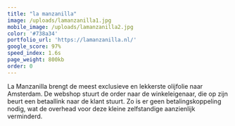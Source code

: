 ```yaml
---
title: "la manzanilla"
image: /uploads/lamanzanilla1.jpg
mobile_image: /uploads/lamanzanilla2.jpg
color: '#738a34'
portfolio_url: 'https://lamanzanilla.nl/'
google_score: 97%
speed_index: 1.6s
page_weight: 800kb
order: 0
---
```


La Manzanilla brengt de meest exclusieve en lekkerste olijfolie naar Amsterdam. De webshop stuurt de order naar de winkeleigenaar, die op zijn beurt een betaallink naar de klant stuurt. Zo is er geen betalingskoppeling nodig, wat de overhead voor deze kleine zelfstandige aanzienlijk verminderd.